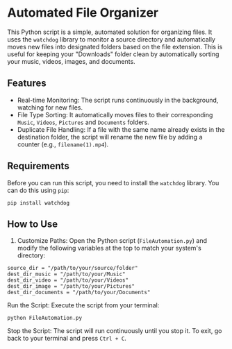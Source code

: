 # Automated File Organizer
This Python script is a simple, automated solution for organizing files. It uses the `watchdog` library to monitor a source directory and automatically moves new files into designated folders based on the file extension. This is useful for keeping your "Downloads" folder clean by automatically sorting your music, videos, images, and documents. 

## Features
* Real-time Monitoring: The script runs continuously in the background, watching for new files.
* File Type Sorting: It automatically moves files to their corresponding `Music`, `Videos`, `Pictures` and `Documents` folders.
* Duplicate File Handling: If a file with the same name already exists in the destination folder, the script will rename the new file by adding a counter (e.g., `filename(1).mp4`).

## Requirements
Before you can run this script, you need to install the `watchdog` library. You can do this using `pip`:

```
pip install watchdog
```
## How to Use
1. Customize Paths: Open the Python script (`FileAutomation.py`) and modify the following variables at the top to match your system's directory:

```
source_dir = "/path/to/your/source/folder"
dest_dir_music = "/path/to/your/Music"
dest_dir_video = "/path/to/your/Videos"
dest_dir_image = "/path/to/your/Pictures"
dest_dir_documents = "/path/to/your/Documents"
```


Run the Script: Execute the script from your terminal:

`python FileAutomation.py`


Stop the Script: The script will run continuously until you stop it. To exit, go back to your terminal and press `Ctrl + C`.

